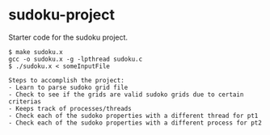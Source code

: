 # sudoku-project

Starter code for the sudoku project.

    $ make sudoku.x
    gcc -o sudoku.x -g -lpthread sudoku.c
    $ ./sudoku.x < someInputFile

    Steps to accomplish the project:
    - Learn to parse sudoko grid file
    - Check to see if the grids are valid sudoko grids due to certain criterias
    - Keeps track of processes/threads
    - Check each of the sudoko properties with a different thread for pt1
    - Check each of the sudoko properties with a different process for pt2


